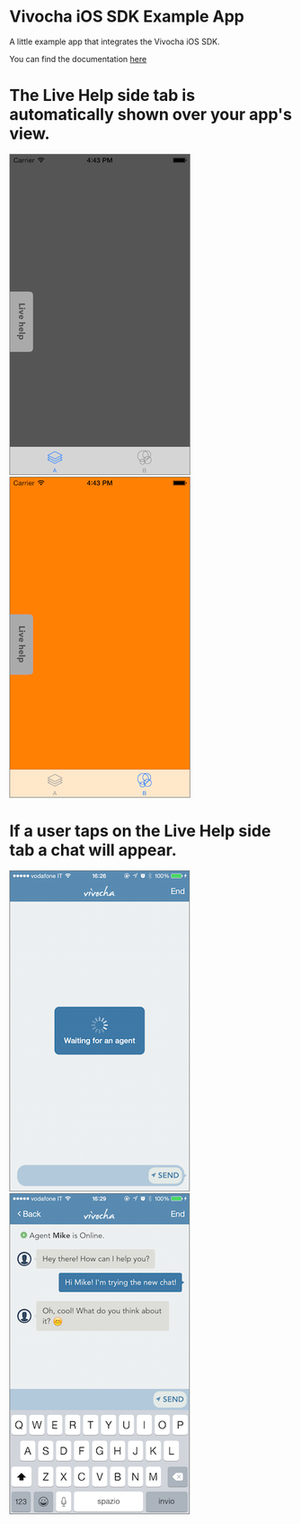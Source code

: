 Vivocha iOS SDK Example App
===============

A little example app that integrates the Vivocha iOS SDK.

You can find the documentation [here](http://docs.vivocha.com/display/VVCJ/iOS)

# The Live Help side tab is automatically shown over your app's view.
<img src="/screenshots/app_example_a.png?raw=true" style="border:1px solid #787878;"> &nbsp; <img src="/screenshots/app_example_b.png?raw=true" style="border:1px solid #787878;">

# If a user taps on the Live Help side tab a chat will appear.

<img src="/screenshots/chat_loading_waiting.png?raw=true" style="border:1px solid #787878;"> &nbsp; <img src="/screenshots/chat.png?raw=true" style="border:1px solid #787878;">
